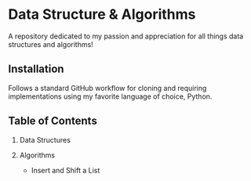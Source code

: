 # Data Structure & Algorithms
A repository dedicated to my passion and appreciation for all things data structures and algorithms!

## Installation
Follows a standard GitHub workflow for cloning and requiring implementations using my favorite language of choice, Python.

## Table of Contents
1. Data Structures

2. Algorithms
    - Insert and Shift a List
